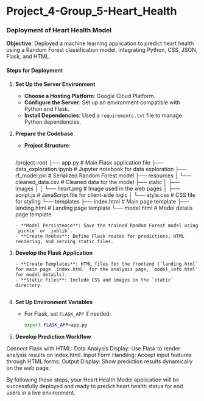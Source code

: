 # Project_4-Group_5-Heart_Health

### Deployment of Heart Health Model

**Objective**: Deployed a machine learning application to predict heart health using a Random Forest classification model, integrating Python, CSS, JSON, Flask, and HTML.

#### Steps for Deployment

1. **Set Up the Server Environment**
   - **Choose a Hosting Platform**: Google Cloud Platform.
   - **Configure the Server**: Set up an environment compatible with Python and Flask.
   - **Install Dependencies**: Used a `requirements.txt` file to manage Python dependencies.

2. **Prepare the Codebase**
   - **Project Structure**:
     ```
    /project-root
├── app.py                   # Main Flask application file
├── data_exploration.ipynb   # Jupyter notebook for data exploration
├── rf_model.pkl             # Serialized Random Forest model
├── resources
│   └── cleaned_data.csv     # Cleaned data for the model
├── static
│   ├── images
│   │   └── heart.png        # Image used in the web pages
│   ├── script.js            # JavaScript file for client-side logic
│   └── style.css            # CSS file for styling
└── templates
    ├── index.html           # Main page template
    ├── landing.html         # Landing page template
    └── model.html           # Model details page template


     ```
   - **Model Persistence**: Save the trained Random Forest model using `pickle` or `joblib`.
   - **Create Routes**: Define Flask routes for predictions, HTML rendering, and serving static files.

3. **Develop the Flask Application**
   
     ```
   - **Create Templates**: HTML files for the frontend (`landing.html` for main page `index.html` for the analysis page, `model_info.html` for model details).
   - **Static Files**: Include CSS and images in the `static` directory.


4. **Set Up Environment Variables**
   - For Flask, set `FLASK_APP` if needed:
     ```sh
     export FLASK_APP=app.py
     ```

6. **Develop Prediction Workflow**

Connect Flask with HTML:
Data Analysis Display: Use Flask to render analysis results on index.html.
Input Form Handling: Accept input features through HTML forms.
Output Display: Show prediction results dynamically on the web page.

By following these steps, your Heart Health Model application will be successfully deployed and ready to predict heart health status for end users in a live environment.